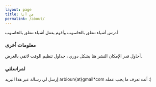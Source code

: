 ```yaml
---
layout: page
title: من أنا
permalink: /about/
---
```


أدرس أشياء تتعلق بالحاسوب وأقوم بعمل أشياء تتعلق بالحاسوب 

### معلومات أخرى

أحاول قدر الإمكان النشر هنا بشكل دوري ، جداول تنظيم الوقت لاتفي بالغرض.

### لمراسلتي

إرسل لي رسالة عبر هذا البريد
arbioun{at}gmail*com
أنت تعرف ما يجب عمله  :)
